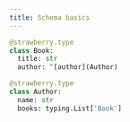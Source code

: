 ```yaml
---
title: Schema basics
---
```


```python
@strawberry.type
class Book:
  title: str
  author: ^[author](Author)

@strawberry.type
class Author:
  name: str
  books: typing.List['Book']
```

[^author]: example footnote
